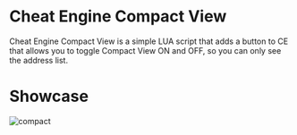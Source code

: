 # Cheat Engine Compact View

Cheat Engine Compact View is a simple LUA script that adds a button to CE that allows you to toggle Compact View ON and OFF, so you can only see the address list.

# Showcase

![compact](https://user-images.githubusercontent.com/73065516/96370057-fddba780-1132-11eb-9d74-600ca8917b58.png)
